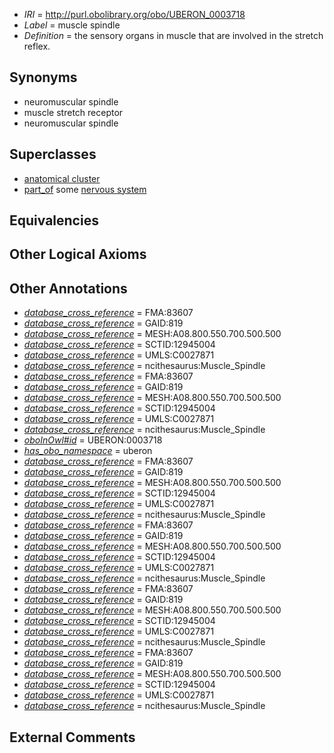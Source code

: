  * *IRI* = http://purl.obolibrary.org/obo/UBERON_0003718
 * *Label* = muscle spindle
 * *Definition* = the sensory organs in muscle that are involved in the stretch reflex.

## Synonyms

 * neuromuscular spindle
 * muscle stretch receptor
 * neuromuscular spindle

## Superclasses

 * [anatomical cluster](../../UBERON/77/UBERON_0000477.md)
 * [part_of](../../BFO/50/BFO_0000050.md) some [nervous system](../../UBERON/16/UBERON_0001016.md)

## Equivalencies


## Other Logical Axioms


## Other Annotations

 * *[database_cross_reference](../../ef/oboInOwl#hasDbXref.md)* = FMA:83607
 * *[database_cross_reference](../../ef/oboInOwl#hasDbXref.md)* = GAID:819
 * *[database_cross_reference](../../ef/oboInOwl#hasDbXref.md)* = MESH:A08.800.550.700.500.500
 * *[database_cross_reference](../../ef/oboInOwl#hasDbXref.md)* = SCTID:12945004
 * *[database_cross_reference](../../ef/oboInOwl#hasDbXref.md)* = UMLS:C0027871
 * *[database_cross_reference](../../ef/oboInOwl#hasDbXref.md)* = ncithesaurus:Muscle_Spindle
 * *[database_cross_reference](../../ef/oboInOwl#hasDbXref.md)* = FMA:83607
 * *[database_cross_reference](../../ef/oboInOwl#hasDbXref.md)* = GAID:819
 * *[database_cross_reference](../../ef/oboInOwl#hasDbXref.md)* = MESH:A08.800.550.700.500.500
 * *[database_cross_reference](../../ef/oboInOwl#hasDbXref.md)* = SCTID:12945004
 * *[database_cross_reference](../../ef/oboInOwl#hasDbXref.md)* = UMLS:C0027871
 * *[database_cross_reference](../../ef/oboInOwl#hasDbXref.md)* = ncithesaurus:Muscle_Spindle
 * *[oboInOwl#id](../../id/oboInOwl#id.md)* = UBERON:0003718
 * *[has_obo_namespace](../../ce/oboInOwl#hasOBONamespace.md)* = uberon
 * *[database_cross_reference](../../ef/oboInOwl#hasDbXref.md)* = FMA:83607
 * *[database_cross_reference](../../ef/oboInOwl#hasDbXref.md)* = GAID:819
 * *[database_cross_reference](../../ef/oboInOwl#hasDbXref.md)* = MESH:A08.800.550.700.500.500
 * *[database_cross_reference](../../ef/oboInOwl#hasDbXref.md)* = SCTID:12945004
 * *[database_cross_reference](../../ef/oboInOwl#hasDbXref.md)* = UMLS:C0027871
 * *[database_cross_reference](../../ef/oboInOwl#hasDbXref.md)* = ncithesaurus:Muscle_Spindle
 * *[database_cross_reference](../../ef/oboInOwl#hasDbXref.md)* = FMA:83607
 * *[database_cross_reference](../../ef/oboInOwl#hasDbXref.md)* = GAID:819
 * *[database_cross_reference](../../ef/oboInOwl#hasDbXref.md)* = MESH:A08.800.550.700.500.500
 * *[database_cross_reference](../../ef/oboInOwl#hasDbXref.md)* = SCTID:12945004
 * *[database_cross_reference](../../ef/oboInOwl#hasDbXref.md)* = UMLS:C0027871
 * *[database_cross_reference](../../ef/oboInOwl#hasDbXref.md)* = ncithesaurus:Muscle_Spindle
 * *[database_cross_reference](../../ef/oboInOwl#hasDbXref.md)* = FMA:83607
 * *[database_cross_reference](../../ef/oboInOwl#hasDbXref.md)* = GAID:819
 * *[database_cross_reference](../../ef/oboInOwl#hasDbXref.md)* = MESH:A08.800.550.700.500.500
 * *[database_cross_reference](../../ef/oboInOwl#hasDbXref.md)* = SCTID:12945004
 * *[database_cross_reference](../../ef/oboInOwl#hasDbXref.md)* = UMLS:C0027871
 * *[database_cross_reference](../../ef/oboInOwl#hasDbXref.md)* = ncithesaurus:Muscle_Spindle
 * *[database_cross_reference](../../ef/oboInOwl#hasDbXref.md)* = FMA:83607
 * *[database_cross_reference](../../ef/oboInOwl#hasDbXref.md)* = GAID:819
 * *[database_cross_reference](../../ef/oboInOwl#hasDbXref.md)* = MESH:A08.800.550.700.500.500
 * *[database_cross_reference](../../ef/oboInOwl#hasDbXref.md)* = SCTID:12945004
 * *[database_cross_reference](../../ef/oboInOwl#hasDbXref.md)* = UMLS:C0027871
 * *[database_cross_reference](../../ef/oboInOwl#hasDbXref.md)* = ncithesaurus:Muscle_Spindle

## External Comments

